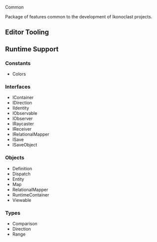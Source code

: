 Common

Package of features common to the development of Ikonoclast projects.

## Editor Tooling

## Runtime Support

### Constants

- Colors

### Interfaces

- IContainer
- IDirection
- IIdentity
- IObservable
- IObserver
- IRaycaster
- IReceiver
- IRelationalMapper
- ISave
- ISaveObject

### Objects

- Definition
- Dispatch
- Entity
- Map
- RelationalMapper
- RuntimeContainer
- Viewable

### Types

- Comparison
- Direction
- Range
